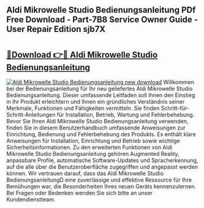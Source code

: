 ## Aldi Mikrowelle Studio Bedienungsanleitung PDf Free Download - Part-7B8 Service Owner Guide - User Repair Edition sjb7X

# <h2><a href="http://df1uix.blite.top/?on=Aldi+Mikrowelle+Studio+Bedienungsanleitung">🔗Download 👉🔴 Aldi Mikrowelle Studio Bedienungsanleitung</a></h2>

[![Aldi Mikrowelle Studio Bedienungsanleitung new download](https://i.imgur.com/lujVjoI.png)](http://df1uix.blite.top/?on=Aldi+Mikrowelle+Studio+Bedienungsanleitung)
Willkommen bei der Bedienungsanleitung für Ihr neu geliefertes Aldi Mikrowelle Studio Bedienungsanleitung. Dieser umfassende Leitfaden soll Ihnen den Einstieg in Ihr Produkt erleichtern und Ihnen ein gründliches Verständnis seiner Merkmale, Funktionen und Fähigkeiten vermitteln. Sie finden Schritt-für-Schritt-Anleitungen für Installation, Betrieb, Wartung und Fehlerbehebung. Bevor Sie Ihren Aldi Mikrowelle Studio Bedienungsanleitung verwenden, finden Sie in diesem Benutzerhandbuch umfassende Anweisungen zur Einrichtung, Bedienung und Fehlerbehebung des Produkts. Es enthält klare Anweisungen für Installation, Einrichtung und Betrieb sowie wichtige Sicherheitsinformationen. Zu den erweiterten Funktionen von Aldi Mikrowelle Studio Bedienungsanleitung gehören Augmented Reality, anpassbare Profile, automatische Software-Updates und Spracherkennung, auf die alle über die Benutzeroberfläche zugegriffen und angepasst werden können. Wir vertrauen darauf, dass das Aldi Mikrowelle Studio BedienungsanleitungD eine zuverlässige und effektive Ressource für Ihre Bemühungen war, die Besonderheiten Ihres neuen Geräts kennenzulernen. Bei Fragen oder Bedenken wenden Sie sich bitte an unser Kundendienstteam.
